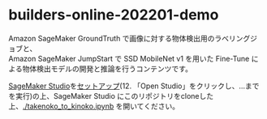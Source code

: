 # builders-online-202201-demo
Amazon SageMaker GroundTruth で画像に対する物体検出用のラベリングジョブと、  
Amazon SageMaker JumpStart で SSD MobileNet v1 を用いた Fine-Tune による物体検出モデルの開発と推論を行うコンテンツです。  

[SageMaker Studio](https://aws.amazon.com/jp/sagemaker/studio/)を[セットアップ](https://catalog.us-east-1.prod.workshops.aws/v2/workshops/63069e26-921c-4ce1-9cc7-dd882ff62575/ja-JP/prerequisites/option2)(12. 「Open Studio」をクリックし、…までを実行)の上、SageMaker Studio にこのリポジトリをcloneした上、[./takenoko_to_kinoko.ipynb](./takenoko_to_kinoko.ipynb) を開いてください。  
